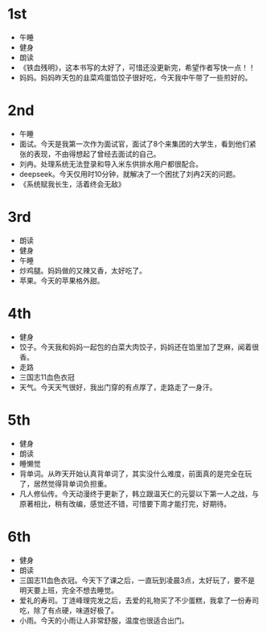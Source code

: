 # 1st
- 午睡
- 健身
- 朗读
- 《铁血残明》，这本书写的太好了，可惜还没更新完，希望作者写快一点！！
- 妈妈。妈妈昨天包的韭菜鸡蛋馅饺子很好吃，今天我中午带了一些煎好的。

# 2nd
- 午睡
- 面试。今天是我第一次作为面试官，面试了8个来集团的大学生，看到他们紧张的表现，不由得想起了曾经去面试的自己。
- 刘冉。处理系统无法登录和导入米东供排水用户都很配合。
- deepseek。今天仅用时10分钟，就解决了一个困扰了刘冉2天的问题。
- 《系统赋我长生，活着终会无敌》

# 3rd
- 朗读
- 健身
- 午睡
- 炒鸡腿。妈妈做的又辣又香，太好吃了。
- 苹果。今天的苹果格外甜。

# 4th
- 健身
- 饺子。今天我和妈妈一起包的白菜大肉饺子，妈妈还在馅里加了芝麻，闻着很香。
- 走路
- 三国志11血色衣冠
- 天气。今天天气很好，我出门穿的有点厚了，走路走了一身汗。

# 5th
- 健身
- 朗读
- 睡懒觉
- 背单词。从昨天开始认真背单词了，其实没什么难度，前面真的是完全在玩了，居然觉得背单词负担重。
- 凡人修仙传。今天动漫终于更新了，韩立跟温天仁的元婴以下第一人之战，与原著相比，稍有改编，感觉还不错，可惜要下周才能打完，好期待。

# 6th
- 健身
- 朗读
- 三国志11血色衣冠。今天下了课之后，一直玩到凌晨3点，太好玩了，要不是明天要上班，完全不想去睡觉。
- 爱礼的寿司。丁涟峰理完发之后，去爱的礼物买了不少蛋糕，我拿了一份寿司吃，除了有点硬，味道好极了。
- 小雨。今天的小雨让人非常舒服，温度也很适合出门。

